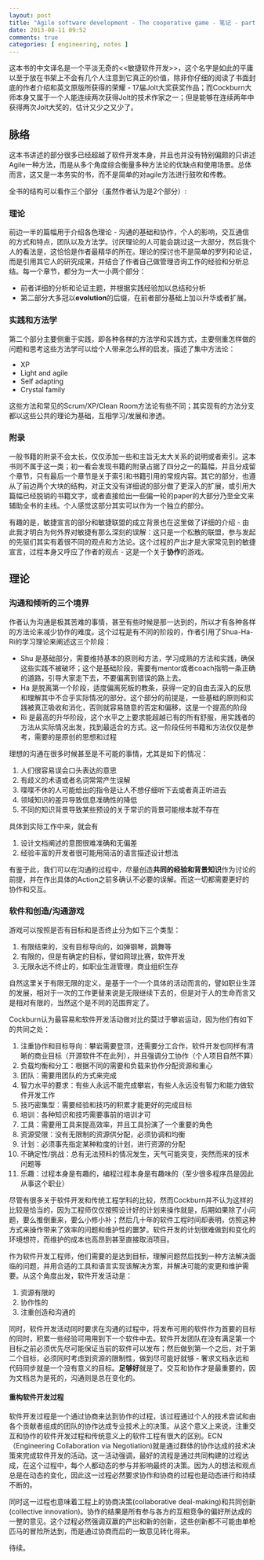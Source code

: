 ```yaml
---
layout: post
title: "Agile software development - The cooperative game - 笔记 - part1"
date: 2013-08-11 09:52
comments: true
categories: [ engineering, notes ]
---
```


这本书的中文译名是一个平淡无奇的<<敏捷软件开发>>，这个名字是如此的平庸以至于放在书架上不会有几个人注意到它真正的价值，除非你仔细的阅读了书面封底的作者介绍和英文原版所获得的荣耀 - 17届Jolt大奖获奖作品；而Cockburn大师本身又属于一个人能连续两次获得Jolt的技术作家之一；但是能够在连续两年中获得两次Jolt大奖的，估计又少之又少了。

<!--more-->

## 脉络

这本书讲述的部分很多已经超越了软件开发本身，并且也并没有特别偏颇的只讲述Agile一种方法，而是从多个角度综合衡量多种方法论的优缺点和使用场景。总体而言，这又是一本务实的书，而不是简单的对agile方法进行鼓吹和传教。

全书的结构可以看作三个部分（虽然作者认为是2个部分）:

### 理论

前边一半的篇幅用于介绍各色理论 - 沟通的基础和协作，个人的影响，交互通信的方式和特点，团队以及方法学。讨厌理论的人可能会跳过这一大部分，然后我个人的看法是，这恰恰是作者最精华的所在。理论的探讨也不是简单的罗列和论证，而是引用其它人的研究成果，并结合了作者自己做管理咨询工作的经验和分析总结。每一个章节，都分为一大一小两个部分：

- 前者详细的分析和论证主题，并根据实践经验加以总结和分析  
- 第二部分大多冠以**evolution**的后缀，在前者部分基础上加以升华或者扩展。  

### 实践和方法学

第二个部分主要侧重于实践，即各种各样的方法学和实践方式，主要侧重怎样做的问题和思考这些方法学可以给个人带来怎么样的启发。描述了集中方法论：

- XP 
- Light and agile
- Self adapting
- Crystal family

这些方法和常见的Scrum/XP/Clean Room方法论有些不同；其实现有的方法分支都以这些公共的理论为基础，互相学习/发展和渗透。

### 附录

一般书籍的附录不会太长，仅仅添加一些和主旨无太大关系的说明或者索引。这本书则不属于这一类；初一看会发现书籍的附录占据了四分之一的篇幅，并且分成留个章节，只有最后一个章节是关于索引和书籍引用的常规内容。其它的部分，也遵从了前边两个大块的结构，对正文没有详细说的部分做了更深入的扩展，或引用大篇幅已经脱销的书籍文字，或者直接给出一些偏一轮的paper的大部分乃至全文来辅助全书的主线。个人感觉这部分其实可以作为一个独立的部分。

有趣的是，敏捷宣言的部分和敏捷联盟的成立背景也在这里做了详细的介绍 - 由此我才明白为何外界对敏捷有那么深刻的误解：这只是一个松散的联盟，参与发起的先驱们其实有着很不同的观点和方法论。这个过程的产出才是大家常见到的敏捷宣言，过程本身又呼应了作者的观点 - 这是一个关于**协作**的游戏。

## 理论

### 沟通和倾听的三个境界

作者认为沟通是极其苦难的事情，甚至有些时候是那一达到的，所以才有各种各样的方法论来减少协作的难度。这个过程是有不同的阶段的，作者引用了Shua-Ha-Ri的学习理论来阐述这三个阶段：

- Shu 是基础部分，需要维持基本的原则和方法，学习成熟的方法和实践，确保这些实践不被破坏；这个是基础阶段，需要有mentor或者coach指明一条正确的道路，引导大家走下去，不要偏离到错误的路上去。  
- Ha 是脱离第一个阶段，适度偏离死板的教条，获得一定的自由去深入的反思和理解其中不合乎实际情况的部分。这个部分的前提是，一些基础的原则和实践被真正吸收和消化，否则就容易随意的否定和偏移，这是一个提高的阶段  
- Ri 是最高的升华阶段，这个水平之上要求能超越已有的所有舒服，用实践者的方法从实际情况出发，找到最适合的方式。这一阶段任何书籍和方法仅仅是参考，需要的是原创的思想和过程

理想的沟通在很多时候甚至是不可能的事情，尤其是如下的情况：
 
1. 人们很容易误会口头表达的意思  
1. 有歧义的术语或者名词常常产生误解  
1. 喋喋不休的人可能给出的指令是让人不想仔细听下去或者真正听进去  
1. 领域知识的差异导致信息准确性的降低  
1. 不同的知识背景导致某些预设的关于常识的背景可能根本就不存在  

具体到实际工作中来，就会有
1. 设计文档阐述的意图很难准确和无偏差  
1. 经验丰富的开发者很可能用简洁的语言描述设计想法  

有鉴于此，我们可以在沟通的过程中，尽量创造**共同的经验和背景知识**作为讨论的前提，并在作出具体的Action之前多确认不必要的误解。而这一切都需要更好的协作和交互。

### 软件和创造/沟通游戏

游戏可以按照是否有目标和是否终止分为如下三个类型：

1. 有限结束的，没有目标导向的，如弹钢琴，跳舞等  
1. 有限的，但是有确定的目标，譬如网球比赛，软件开发
1. 无限永远不终止的，如职业生涯管理，商业组织生存

自然这里关于有限无限的定义，是基于一个一个具体的活动而言的，譬如职业生涯的发展，相对于一次的工作更替来说是无限继续下去的，但是对于人的生命而言又是相对有限的，当然这个是不同的范围界定了。

Cockburn认为最容易和软件开发活动做对比的莫过于攀岩运动，因为他们有如下的共同之处：

1. 注重协作和目标导向：攀岩需要登顶，还需要分工合作，软件开发也同样有清晰的商业目标（开源软件不在此列），并且强调分工协作（个人项目自然不算） 
1. 负载均衡和分工：根据不同的需要和负载来协作分配资源和重心 
1. 团队：需要用团队的方式来完成   
1. 智力水平的要求：有些人永远不能完成攀岩，有些人永远没有智力和能力做软件开发工作  
1. 技巧密集型：需要经验和技巧的积累才能更好的完成目标  
1. 培训：各种知识和技巧需要事前的培训才可  
1. 工具：需要用工具来提高效率，并且工具扮演了一个重要的角色 
1. 资源受限：没有无限制的资源供分配，必须协调和均衡  
1. 计划：必须事先指定某种粒度的计划，进行资源的分配  
1. 不确定性/挑战：总有无法预料的情况发生，天气可能突变，突然而来的技术问题等  
1. 乐趣：过程本身是有趣的，编程过程本身是有趣味的（至少很多程序员是因此从事这个职业） 

尽管有很多关于软件开发和传统工程学科的比较，然而Cockburn并不认为这样的比较是恰当的，因为工程师仅仅按照设计好的计划来操作就是，后期如果除了小问题，要么推倒重来，要么小修小补；然后几十年的软件工程时间却表明，仿照这种方式来操作带来了效率的问题和维护性的噩梦。软件开发的计划很难做到和变化的环境想符，而维护的成本也高昂到甚至直接取消项目。

作为软件开发工程师，他们需要的是达到目标，理解问题然后找到一种方法解决面临的问题，并用合适的工具和语言实现该解决方案，并解决可能的变更和维护需要。从这个角度出发，软件开发活动是：

1. 资源有限的
1. 协作性的
1. 注重创造和沟通的

同时，软件开发活动同时要求在沟通的过程中，将发布可用的软件作为首要的目标的同时，积累一些经验可用用到下一个软件中去。软件开发团队在没有满足第一个目标之前必须优先尽可能保证当前的软件可以发布；然后做到第一个之后，对于第二个目标，必须同时考虑到资源的限制性，做到尽可能好就够 - 奢求文档永远和代码同步就是一个没有意义的目标。**足够好**就是了。交互和协作才是最重要的，因为文档总为是死的，沟通则是总在变化的。

#### 重构软件开发过程

软件开发过程是一个通过协商来达到协作的过程，该过程通过个人的技术尝试和由各个贡献者组成的团队的协作达成专业技术上的决策。从这个意义上来说，注重交互和协作的软件开发过程和传统意义上的软件工程有很大的区别。ECN（Engineering Collaboration via Negotiation)就是通过群体的协作达成的技术决策来完成软件开发的活动。这一活动强调，最好的流程是通过共同构建的过程达成，在这个过程中，每个人都动态的参与并影响最终的决策。因为人的想法和观点总是在动态的变化，因此这一过程必然要求协作和协商的过程也是动态进行和持续不断的。

同时这一过程也意味着工程上的协商决策(collaborative deal-making)和共同创新(collective innovation)。协作的结果是所有参与各方的互相竞争的偏好所达成的一整的意见。这个过程必然强调双赢的产出和新的创新，这些创新都不可能由单枪匹马的冒险所达到，而是通过协商而后的一致意见转化得来。

待续。
